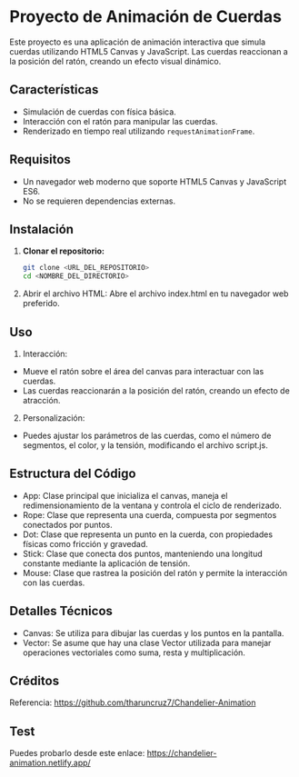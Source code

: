 # Proyecto de Animación de Cuerdas

Este proyecto es una aplicación de animación interactiva que simula cuerdas utilizando HTML5 Canvas y JavaScript. Las cuerdas reaccionan a la posición del ratón, creando un efecto visual dinámico.

## Características

- Simulación de cuerdas con física básica.
- Interacción con el ratón para manipular las cuerdas.
- Renderizado en tiempo real utilizando `requestAnimationFrame`.

## Requisitos

- Un navegador web moderno que soporte HTML5 Canvas y JavaScript ES6.
- No se requieren dependencias externas.

## Instalación

1. **Clonar el repositorio:**

   ```bash
   git clone <URL_DEL_REPOSITORIO>
   cd <NOMBRE_DEL_DIRECTORIO>
   ```

2. Abrir el archivo HTML: Abre el archivo index.html en tu navegador web preferido.

## Uso

1. Interacción:

- Mueve el ratón sobre el área del canvas para interactuar con las cuerdas.
- Las cuerdas reaccionarán a la posición del ratón, creando un efecto de atracción.

2. Personalización:

- Puedes ajustar los parámetros de las cuerdas, como el número de segmentos, el color, y la tensión, modificando el archivo script.js.

## Estructura del Código

- App: Clase principal que inicializa el canvas, maneja el redimensionamiento de la ventana y controla el ciclo de renderizado.
- Rope: Clase que representa una cuerda, compuesta por segmentos conectados por puntos.
- Dot: Clase que representa un punto en la cuerda, con propiedades físicas como fricción y gravedad.
- Stick: Clase que conecta dos puntos, manteniendo una longitud constante mediante la aplicación de tensión.
- Mouse: Clase que rastrea la posición del ratón y permite la interacción con las cuerdas.

## Detalles Técnicos

- Canvas: Se utiliza para dibujar las cuerdas y los puntos en la pantalla.
- Vector: Se asume que hay una clase Vector utilizada para manejar operaciones vectoriales como suma, resta y multiplicación.

## Créditos

Referencia: https://github.com/tharuncruz7/Chandelier-Animation

## Test

Puedes probarlo desde este enlace: https://chandelier-animation.netlify.app/
